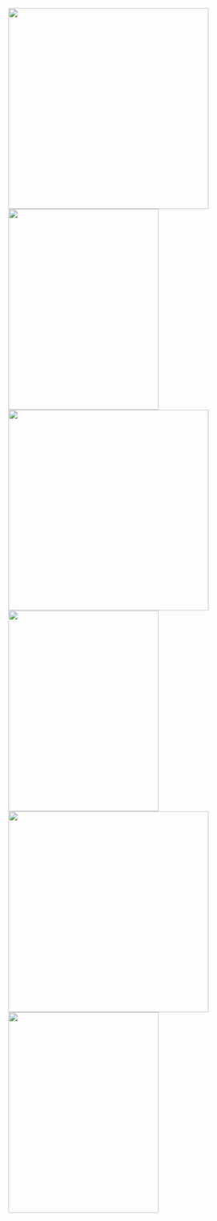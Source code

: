 <image src="https://github.com/CollegeBoreal/INF1083-200-19A-01/blob/master/4.Components/b300104524-tab-ng/img2.png?raw=true" width = "400" height = "400"></image>
<image src="https://github.com/CollegeBoreal/INF1083-200-19A-01/blob/master/4.Components/b300104524-tab-ng/image1%20appli.PNG?raw=true" width = "300" height = "400"></image>
<image src="https://github.com/CollegeBoreal/INF1083-200-19A-01/blob/master/4.Components/b300104524-tab-ng/img3.png?raw=true" width = "400" height = "400"></image>
<image src="https://github.com/CollegeBoreal/INF1083-200-19A-01/blob/master/4.Components/b300104524-tab-ng/image2%20appli.PNG?raw=true" width = "300" height = "400"></image>
<image src="https://github.com/CollegeBoreal/INF1083-200-19A-01/blob/master/4.Components/b300104524-tab-ng/img1.png?raw=true" width = "400" height = "400"></image>
<image src="https://github.com/CollegeBoreal/INF1083-200-19A-01/blob/master/4.Components/b300104524-tab-ng/image3%20appli.PNG?raw=true" width = "300" height = "400"></image>
